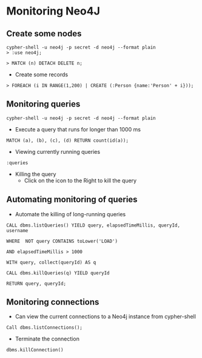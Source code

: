 # Monitoring Neo4J

## Create some nodes
```
cypher-shell -u neo4j -p secret -d neo4j --format plain
> :use neo4j;
> MATCH (n) DETACH DELETE n;
```

- Create some records
```
> FOREACH (i IN RANGE(1,200) | CREATE (:Person {name:'Person' + i}));
```

## Monitoring queries
```
cypher-shell -u neo4j -p secret -d neo4j --format plain
```

- Execute a query that runs for longer than 1000 ms
```
MATCH (a), (b), (c), (d) RETURN count(id(a));
```

- Viewing currently running queries
```
:queries
```

- Killing the query
  - Click on the icon to the Right to kill the query

## Automating monitoring of queries
- Automate the killing of long-running queries
```
CALL dbms.listQueries() YIELD query, elapsedTimeMillis, queryId, username
WHERE  NOT query CONTAINS toLower('LOAD')
AND elapsedTimeMillis > 1000
WITH query, collect(queryId) AS q
CALL dbms.killQueries(q) YIELD queryId
RETURN query, queryId;
```

## Monitoring connections
- Can view the current connections to a Neo4j instance from cypher-shell
```
Call dbms.listConnections();
```

- Terminate the connection
```
dbms.killConnection()
```
